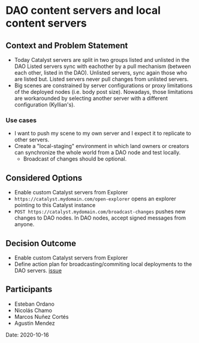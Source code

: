# DAO content servers and local content servers

## Context and Problem Statement
* Today Catalyst servers are split in two groups listed and unlisted in the DAO
  Listed servers sync with eachother by a pull mechanism (between each other, listed in the DAO).
  Unlisted servers, sync again those who are listed but. Listed servers never pull changes from unlisted servers.
* Big scenes are constrained by server configurations or proxy limitations of the deployed nodes (i.e. body post size). Nowadays, those limitations are workarounded by selecting another server with a different configuration (Kyllian's).

### Use cases
* I want to push my scene to my own server and I expect it to replicate to other servers.
* Create a "local-staging" environment in which land owners or creators can synchronize the whole world from a DAO node and test locally.
  * Broadcast of changes should be optional.

## Considered Options
* Enable custom Catalyst servers from Explorer
* `https://catalyst.mydomain.com/open-explorer` opens an explorer pointing to this Catalyst instance
* `POST https://catalyst.mydomain.com/broadcast-changes` pushes new changes to DAO nodes. In DAO nodes, accept signed messages from anyone.

## Decision Outcome
* Enable custom Catalyst servers from Explorer
* Define action plan for broadcasting/commiting local deployments to the DAO servers. [issue](https://github.com/decentraland/catalyst/issues/195)

## Participants

- Esteban Ordano
- Nicolás Chamo
- Marcos Nuñez Cortés
- Agustin Mendez

Date: 2020-10-16
